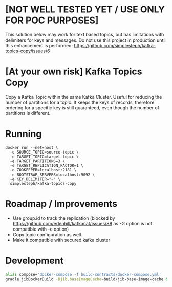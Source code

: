 # [NOT WELL TESTED YET / USE ONLY FOR POC PURPOSES]

This solution below may work for text based topics, but has limitations with delimiters for keys and messages.
Do not use this project in production until this enhancement is performed: https://github.com/simplesteph/kafka-topics-copy/issues/6

# [At your own risk] Kafka Topics Copy

Copy a Kafka Topic within the same Kafka Cluster. Useful for reducing the number of partitions for a topic.
It keeps the keys of records, therefore ordering for a specific key is still guaranteed, even though the number of partitions is different.

# Running

```
docker run --net=host \
  -e SOURCE_TOPIC=source-topic \
  -e TARGET_TOPIC=target-topic \
  -e TARGET_PARTITIONS=3 \
  -e TARGET_REPLICATION_FACTOR=1 \
  -e ZOOKEEPER=localhost:2181 \
  -e BOOTSTRAP_SERVERS=localhost:9092 \
  -e KEY_DELIMITER="~" \
  simplesteph/kafka-topics-copy
```

# Roadmap / Improvements

 - Use group.id to track the replication (blocked by https://github.com/edenhill/kafkacat/issues/88 as -G option is not compatible with -e option)
 - Copy topic configuration as well.
 - Make it compatible with secured kafka cluster

# Development

```bash
alias compose='docker-compose -f build-contracts/docker-compose.yml'
gradle jibDockerBuild -Djib.baseImageCache=build/jib-base-image-cache && compose up --force-recreate --no-deps copy1 test1
```
